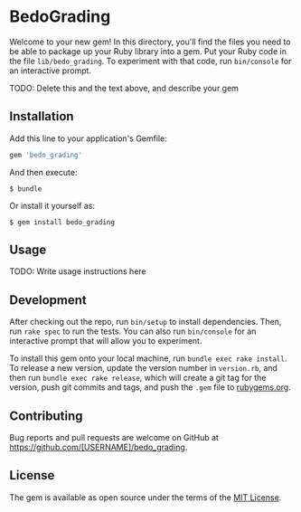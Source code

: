 # BedoGrading

Welcome to your new gem! In this directory, you'll find the files you need to be able to package up your Ruby library into a gem. Put your Ruby code in the file `lib/bedo_grading`. To experiment with that code, run `bin/console` for an interactive prompt.

TODO: Delete this and the text above, and describe your gem

## Installation

Add this line to your application's Gemfile:

```ruby
gem 'bedo_grading'
```

And then execute:

    $ bundle

Or install it yourself as:

    $ gem install bedo_grading

## Usage

TODO: Write usage instructions here

## Development

After checking out the repo, run `bin/setup` to install dependencies. Then, run `rake spec` to run the tests. You can also run `bin/console` for an interactive prompt that will allow you to experiment.

To install this gem onto your local machine, run `bundle exec rake install`. To release a new version, update the version number in `version.rb`, and then run `bundle exec rake release`, which will create a git tag for the version, push git commits and tags, and push the `.gem` file to [rubygems.org](https://rubygems.org).

## Contributing

Bug reports and pull requests are welcome on GitHub at https://github.com/[USERNAME]/bedo_grading.


## License

The gem is available as open source under the terms of the [MIT License](http://opensource.org/licenses/MIT).

